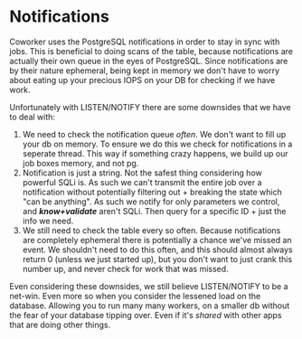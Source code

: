 # Notifications #

Coworker uses the PostgreSQL notifications in order to stay in sync with jobs. This
is beneficial to doing scans of the table, because notifications are actually their
own queue in the eyes of PostgreSQL. Since notifications are by their nature
ephemeral, being kept in memory we don't have to worry about eating up your precious
IOPS on your DB for checking if we have work.

Unfortunately with LISTEN/NOTIFY there are some downsides that we have to deal with:

  1. We need to check the notification queue _often_. We don't want to fill up your
     db on memory. To ensure we do this we check for notifications in a seperate thread.
     This way if something crazy happens, we build up our job boxes memory, and not pg.
  2. Notification is just a string. Not the safest thing considering how powerful SQLi is.
     As such we can't transmit the entire job over a notification without potentially
     filtering out + breaking the state which "can be anything". As such
     we notify for only parameters we control, and ***know+validate*** aren't SQLi.
     Then query for a specific ID + just the info we need.
  3. We still need to check the table every so often. Because notifications are
     completely ephemeral there is potentially a chance we've missed an event.
     We shouldn't need to do this often, and this should almost always return
     0 (unless we just started up), but you don't want to just crank this number
     up, and never check for work that was missed.

Even considering these downsides, we still believe LISTEN/NOTIFY to be a net-win.
Even more so when you consider the lessened load on the database. Allowing
you to run many many workers, on a smaller db without the fear of your database
tipping over. Even if it's _shared_ with other apps that are doing other things.
